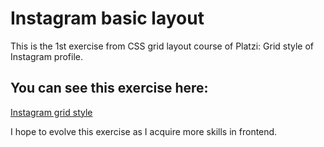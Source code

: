 # Instagram basic layout
This is the 1st exercise from CSS grid layout course of Platzi: 
Grid style of Instagram profile.

## You can see this exercise here:
[Instagram grid style](https://juliocesardeveloper.github.io/instagram/)


I hope to evolve this exercise as I acquire more skills in frontend.
